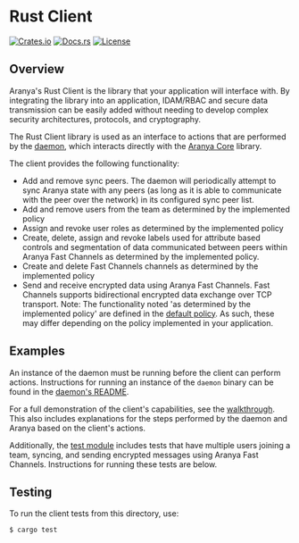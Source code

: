 # Rust Client

[![Crates.io][crates-badge]][crates-url]
[![Docs.rs][docs-badge]][docs-url]
[![License][license-badge]][license-url]

[crates-badge]: https://img.shields.io/crates/v/aranya-client.svg
[crates-url]: https://crates.io/crates/aranya-client
[docs-badge]: https://docs.rs/aranya-client/badge.svg
[docs-url]: https://docs.rs/aranya-client/latest/aranya_client/
[license-badge]: https://img.shields.io/crates/l/aranya-client.svg
[license-url]: ../../LICENSE.md

## Overview

Aranya's Rust Client is the library that your application will interface with.
By integrating the library into an application, IDAM/RBAC and secure data
transmission can be easily added without needing to develop complex security
architectures, protocols, and cryptography.

The Rust Client library is used as an interface to actions that are performed
by the [daemon](../aranya-daemon), which interacts directly with the
[Aranya Core](https://github.com/aranya-project/aranya-core) library.

The client provides the following functionality:
- Add and remove sync peers. The daemon will periodically attempt to sync
  Aranya state with any peers (as long as it is able to communicate with the
  peer over the network) in its configured sync peer list.
- Add and remove users from the team as determined by the implemented policy
- Assign and revoke user roles as determined by the implemented policy
- Create, delete, assign and revoke labels used for attribute based controls
  and segmentation of data communicated between peers within Aranya Fast
  Channels as determined by the implemented policy.
- Create and delete Fast Channels channels as determined by the implemented
  policy
- Send and receive encrypted data using Aranya Fast Channels. Fast Channels
  supports bidirectional encrypted data exchange over TCP transport.
Note: The functionality noted 'as determined by the implemented policy' are
defined in the [default policy](../aranya-daemon/src/policy.md). As such, these
may differ depending on the policy implemented in your application.

## Examples

An instance of the daemon must be running before the client can perform
actions. Instructions for running an instance of the `daemon` binary can be
found in the [daemon's README](../aranya-daemon/README.md).

For a full demonstration of the client's capabilities, see the
[walkthrough](https://aranya-project.github.io/aranya-docs/getting-started/walkthrough/).
This also includes explanations for the steps performed by the daemon and
Aranya based on the client's actions.

Additionally, the [test module](tests/tests.rs) includes tests that have
multiple users joining a team, syncing, and sending encrypted messages using
Aranya Fast Channels. Instructions for running these tests are below.

## Testing

To run the client tests from this directory, use:
```shell
$ cargo test
```
